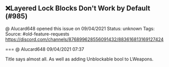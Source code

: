 ## ❌Layered Lock Blocks Don't Work by Default (#985)
@ Alucard648 opened this issue on 09/04/2021
Status: unknown
Tags: 
Source: #old-feature-requests https://discord.com/channels/876899628556091432/883616813169127424


=== @ Alucard648 09/04/2021 07:37

Title says almost all. As well as adding Unblockable bool to LWeapons.
